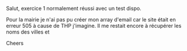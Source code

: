 Salut,
exercice 1 normalement réussi avec un test dispo.

Pour la mairie je n'ai pas pu créer mon array d'email car le site était en erreur 505 à cause de THP j'imagine. Il me restait
encore à récupérer les noms des villes et 

Cheers

